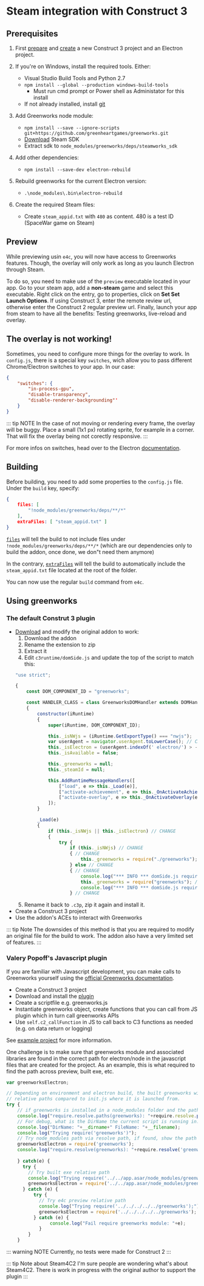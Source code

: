 # Steam integration with Construct 3

## Prerequisites

1. First [prepare](/intro/getting-started.html) and [create](/intro/using-the-module.html#creating-the-project) a new Construct 3 project and an Electron project.

2. If you're on Windows, install the required tools. Either: 
    - Visual Studio Build Tools and Python 2.7
    - `npm install --global --production windows-build-tools`
        - Must run cmd prompt or Power shell as Administator for this install
    - If not already installed, install [git](https://git-scm.com/download/win)

3. Add Greenworks node module:
    - `npm install --save --ignore-scripts git+https://github.com/greenheartgames/greenworks.git`
    - [Download](https://partner.steamgames.com/?goto=%2Fdownloads%2Flist) Steam SDK
    - Extract sdk to `node_modules/greenworks/deps/steamworks_sdk`

4. Add other dependencies: 
    - `npm install --save-dev electron-rebuild`

5. Rebuild greenworks for the current Electron version:
    - `.\node_modules\.bin\electron-rebuild` 

6. Create the required Steam files:
    - Create `steam_appid.txt` with `480` as content. 480 is a test ID (SpaceWar game on Steam)

## Preview

While previewing usin `e4c`, you will now have access to Greenworks features. Though, the overlay will only work as long as you launch Electron through Steam.

To do so, you need to make use of the `preview` executable located in your app. Go to your steam app, add a **non-steam** game and select this executable.
Right click on the entry, go to properties, click on **Set Set Launch Options**. If using Construct 3, enter the remote review url, otherwise enter the Construct 2 regular preview url. Finally, launch your app from steam to have all the benefits: Testing greenworks, live-reload and overlay.

## The overlay is not working!

Sometimes, you need to configure more things for the overlay to work.
In `config.js`, there is a special key `switches`, wich allow you to pass different Chrome/Electron switches to your app. In our case: 

```json
{
    "switches": {
        "in-process-gpu",
        "disable-transparency",
        "disable-renderer-backgrounding"'
    }
}
```

::: tip NOTE
In the case of not moving or rendering every frame, the overlay will be buggy. Place a small (1x1 px) rotating sprite, for example in a corner. That will fix the overlay being not corectly responsive.
:::

For more infos on switches, head over to the Electron [documentation]().

## Building

Before building, you need to add some properties to the `config.js` file. Under the `build` key, specify:

```json
{
    files: [
        "!node_modules/greenworks/deps/**/*"
    ],
    extraFiles: [ "steam_appid.txt" ]
}
```

[`files`](https://www.electron.build/configuration/contents.html#files) will tell the build to not include files under `!node_modules/greenworks/deps/**/*` (which are our dependencies only to build the addon, once done, we don"t need them anymore)

In the contrary, [`extraFiles`](https://www.electron.build/configuration/contents.html#extrafiles) will tell the build to automatically include the `steam_appid.txt` file located at the root of the folder.

You can now use the regular `build` command from `e4c`.

## Using greenworks

### The default Construt 3 plugin
- [Download](https://www.construct.net/en/make-games/addons/84/greenworks) and modify the original addon to work: 
    1. Download the addon
    2. Rename the extension to zip
    3. Extract it
    4. Edit `c3runtime/domSide.js` and update the top of the script to match this:
	```javascript
	"use strict";

	{
		const DOM_COMPONENT_ID = "greenworks";

		const HANDLER_CLASS = class GreenworksDOMHandler extends DOMHandler
		{
			constructor(iRuntime)
			{
				super(iRuntime, DOM_COMPONENT_ID);

				this._isNWjs = (iRuntime.GetExportType() === "nwjs");
				var userAgent = navigator.userAgent.toLowerCase(); // CHANGE
				this._isElectron = (userAgent.indexOf(' electron/') > -1); // CHANGE
				this._isAvailable = false;

				this._greenworks = null;
				this._steamId = null;

				this.AddRuntimeMessageHandlers([
					["load", e => this._Load(e)],
					["activate-achievement", e => this._OnActivateAchievement(e)],
					["activate-overlay", e => this._OnActivateOverlay(e)]
				]);
			}

			_Load(e)
			{
				if (this._isNWjs || this._isElectron) // CHANGE
				{
					try {
						if (this._isNWjs) // CHANGE
						{ // CHANGE
							this._greenworks = require("./greenworks"); // CHANGE
						} else // CHANGE
						{ // CHANGE
							console.log("*** INFO *** domSide.js require(greenworks)"); // CHANGE
							this._greenworks = require("greenworks"); // CHANGE
							console.log("*** INFO *** domSide.js require(greenworks) result: "+this._greenworks); // CHANGE
						} // CHANGE
	```
    5. Rename it back to `.c3p`, zip it again and install it.
- Create a Construct 3 project
- Use the addon's ACEs to interact with Greenworks

::: tip Note
The downsides of this method is that you are required to modify an original file for the build to work.
The addon also have a very limited set of features.
::: 

### Valery Popoff's Javascript plugin
If you are familiar with Javascript development, you can make calls to Greenworks yourself using the [official Greenworks documentation](https://github.com/greenheartgames/greenworks/tree/master/docs).

- Create a Construct 3 project
- Download and install the [plugin](https://www.construct.net/en/make-games/addons/1/javascript)
- Create a scriptfile e.g. greenworks.js
- Instantiate greenworks object, create functions that you can call from JS plugin which in turn call greenworks APIs    
-  Use `self.c2_callFunction` in JS to call back to C3 functions as needed (e.g. on data return or logging)   

See [example project](/GreenWorksTest.c3p) for more information.

One challenge is to make sure that greenworks module and associated libraries are found in the correct path for electron/node in the javascript files that are created for the project. As an example, this is what required to find the path across preview, built exe, etc.

```javascript
var greenworksElectron;

// Depending on environment and electron build, the built greenworks will be at different
// relative paths compared to init.js where it is launched from.
try {
    // if greenworks is installed in a node_modules folder and the path is available in resolve paths
	console.log("require.resolve.paths(greenworks): "+require.resolve.paths('greenworks'));
	// For debug, what is the DirName the current script is running in.
	console.log("DirName: "+__dirname+" FileName: "+__filename);
	console.log("Trying require('greenworks')");
	// Try node_modules path via resolve path, if found, show the path
	greenworksElectron = require('greenworks');
	console.log("require.resolve(greenworks): "+require.resolve('greenworks'));
	
	} catch(e) {
	  try {
		// Try built exe relative path
		console.log("Trying require('../../app.asar/node_modules/greenworks');");
		greenworksElectron = require('../../app.asar/node_modules/greenworks');
	  } catch (e) {
		  try {
			// Try e4c preview relative path
			console.log("Trying require('../../../../../greenworks');");
		  	greenworksElectron = require('../../../../../greenworks');
		  } catch (e) {
    			console.log("Fail require greenworks module: "+e);
  			}
		}
	}
```


::: warning NOTE
Currently, no tests were made for Construct 2
:::

::: tip Note about Steam4C2
I'm sure people are wondering what's about Steam4C2.
There is work in progress with the original author to support the plugin
:::
